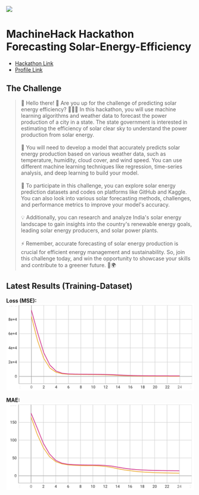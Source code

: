 ![](https://images.pexels.com/photos/159397/solar-panel-array-power-sun-electricity-159397.jpeg?auto=compress&cs=tinysrgb&w=1260&h=750&dpr=2)
# MachineHack Hackathon<br>Forecasting Solar-Energy-Efficiency
- [Hackathon Link](https://machinehack.com/hackathons/forecasting_solar_energy_efficiency_engage_in_the_challenge_and_win/overview)
- [Profile Link]()
## The Challenge
> 👋 Hello there! 👀 Are you up for the challenge of predicting solar energy efficiency? 🔮💡🌞 In this hackathon, you will use machine learning algorithms and weather data to forecast the power production of a city in a state. The state government is interested in estimating the efficiency of solar clear sky to understand the power production from solar energy.<br><br>
🧐 You will need to develop a model that accurately predicts solar energy production based on various weather data, such as temperature, humidity, cloud cover, and wind speed. You can use different machine learning techniques like regression, time-series analysis, and deep learning to build your model.<br><br>
🔎 To participate in this challenge, you can explore solar energy prediction datasets and codes on platforms like GitHub and Kaggle. You can also look into various solar forecasting methods, challenges, and performance metrics to improve your model's accuracy.<br><br>
💡 Additionally, you can research and analyze India's solar energy landscape to gain insights into the country's renewable energy goals, leading solar energy producers, and solar power plants.<br><br>
⚡️ Remember, accurate forecasting of solar energy production is crucial for efficient energy management and sustainability. So, join this challenge today, and win the opportunity to showcase your skills and contribute to a greener future. 🌿🌍
## Latest Results (Training-Dataset)
<b>Loss (MSE):</b><br>
![](./docs/mse.png)

<b>MAE:</b><br>
![](./docs/mae.png)